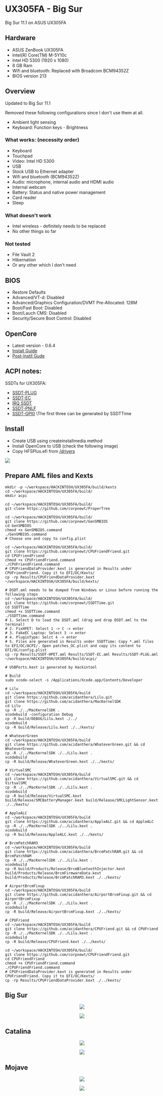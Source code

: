 # UX305FA - Big Sur
Big Sur 11.1 on ASUS UX305FA

##  Hardware
* ASUS ZenBook UX305FA
* Intel(R) Core(TM) M-5Y10c
* Intel HD 5300 (1920 x 1080)
* 8 GB Ram
* Wifi and bluetooth: Replaced with Broadcom BCM94352Z
* BIOS version 213

##  Overview
Updated to Big Sur 11.1

Removed these following configurations since I don't use them at all.
* Ambient light sensing
* Keyboard: Function keys - Brightness 

###  What works: (necessity order)
* Keyboard
* Touchpad
* Video: Intel HD 5300
* USB
* Stock USB to Ethernet adapter
* Wifi and bluetooth (BCM94352Z)
* Audio: microphone, internal audio and HDMI audio
* Internal webcam
* Battery: Status and native power management
* Card reader
* Sleep

###  What doesn't work
* Intel wireless - definitely needs to be replaced
* No other things so far

###  Not tested
* File Vault 2
* Hibernation
* Or any other which I don't need

##  BIOS
* Restore Defaults
* Advanced/VT-d: Disabled
* Advanced/Graphics Configuration/DVMT Pre-Allocated: 128M
* Boot/Fast Boot: Disabled
* Boot/Lauch CMS: Disabled
* Security/Secure Boot Control: Disabled

##  OpenCore
* Latest version - 0.6.4
* [Install Guide](https://dortania.github.io/OpenCore-Install-Guide/)
* [Post-Instll Gude](https://dortania.github.io/OpenCore-Post-Install/)

## ACPI notes:
SSDTs for UX305FA:
- [SSDT-PLUG](https://dortania.github.io/Getting-Started-With-ACPI/Universal/plug)
- [SSDT-EC](https://dortania.github.io/Getting-Started-With-ACPI/Universal/ec-fix)
- [IRQ SSDT](https://dortania.github.io/Getting-Started-With-ACPI/Universal/irq)
- [SSDT-PNLF](https://dortania.github.io/Getting-Started-With-ACPI/Laptops/backlight)
- [SSDT-GPI0](https://dortania.github.io/Getting-Started-With-ACPI/Laptops/trackpad)
\The first three can be generated by SSDTTime

## Install
* Create USB using createinstallmedia method
* Install OpenCore to USB (check the following image)
* Copy HFSPlus.efi from
[/drivers](https://github.com/lehoa1806/Asus-Maximus-IX-CODE-CLOVER/tree/master/drivers)
<p align="left">
  <img src="https://raw.githubusercontent.com/lehoa1806/UX305FA-OpenCore/master/images/ux305fa-bigsur.efi.png">
</p>

## Prepare AML files and Kexts
```
mkdir -p ~/workspace/HACKINTOSH/UX305FA/build/kexts
cd ~/workspace/HACKINTOSH/UX305FA/build/
mkdir acpi

cd ~/workspace/HACKINTOSH/UX305FA/build/
git clone https://github.com/corpnewt/ProperTree

cd ~/workspace/HACKINTOSH/UX305FA/build/
git clone https://github.com/corpnewt/GenSMBIOS
cd GenSMBIOS
chmod +x GenSMBIOS.command
./GenSMBIOS.command
# Choose one and copy to config.plist

cd ~/workspace/HACKINTOSH/UX305FA/build/
git clone https://github.com/corpnewt/CPUFriendFriend.git
cd CPUFriendFriend
chmod +x CPUFriendFriend.command
./CPUFriendFriend.command
# CPUFriendDataProvider.kext is generated in Results under CPUFriendFriend. Copy it to EFI/OC/Kexts/
cp -rp Results/CPUFriendDataProvider.kext ~/workspace/HACKINTOSH/UX305FA/build/kexts/

# DSDT.aml needs to be dumped from Windows or Linux before running the following steps
cd ~/workspace/HACKINTOSH/UX305FA/build/
git clone https://github.com/corpnewt/SSDTTime.git
cd SSDTTime
chmod +x SSDTTime.command
./SSDTTime.command
# 1. Select D to load the DSDT.aml (drag and drop DSDT.aml to the terminal)
# 2. FixHPET: Select 1 -> C -> enter
# 3. FakeEC Laptop: Select 3 -> enter
# 4. PluginType: Selct 4 -> enter
# 5. Files are generated in Results under SSDTTime: Copy *.aml files to EFI/OC/ACPI/. Open patches_OC.plist and copy its content to EFI/OC/config.plist
cp -rp Results/SSDT-HPET.aml Results/SSDT-EC.aml Results/SSDT-PLUG.aml ~/workspace/HACKINTOSH/UX305FA/build/acpi/

# USBPorts.kext is generated by Hackintool

# Build
sudo xcode-select -s /Applications/Xcode.app/Contents/Developer

# Lilu
cd ~/workspace/HACKINTOSH/UX305FA/build
git clone https://github.com/acidanthera/Lilu.git
git clone https://github.com/acidanthera/MacKernelSDK
cd Lilu
cp -R ./../MacKernelSDK .
xcodebuild -configuration Debug
cp -R build/DEBUG/Lilu.kext ./../
xcodebuild
cp -R build/Release/Lilu.kext ./../kexts/

# WhateverGreen
cd ~/workspace/HACKINTOSH/UX305FA/build
git clone https://github.com/acidanthera/WhateverGreen.git && cd WhateverGreen
cp -R ./../MacKernelSDK ./../Lilu.kext .
xcodebuild
cp -R build/Release/WhateverGreen.kext ./../kexts/

# VirtualSMC
cd ~/workspace/HACKINTOSH/UX305FA/build
git clone https://github.com/acidanthera/VirtualSMC.git && cd VirtualSMC
cp -R ./../MacKernelSDK ./../Lilu.kext .
xcodebuild
cp -R build/Release/VirtualSMC.kext build/Release/SMCBatteryManager.kext build/Release/SMCLightSensor.kext ./../kexts/

# AppleALC
cd ~/workspace/HACKINTOSH/UX305FA/build
git clone https://github.com/acidanthera/AppleALC.git && cd AppleALC
cp -R ./../MacKernelSDK ./../Lilu.kext .
xcodebuild
cp -R build/Release/AppleALC.kext ./../kexts/

# BrcmPatchRAM3
cd ~/workspace/HACKINTOSH/UX305FA/build
git clone https://github.com/acidanthera/BrcmPatchRAM.git && cd BrcmPatchRAM
cp -R ./../MacKernelSDK ./../Lilu.kext .
xcodebuild
cp -R build/Products/Release/BrcmBluetoothInjector.kext build/Products/Release/BrcmFirmwareData.kext build/Products/Release/BrcmPatchRAM3.kext ./../kexts/

# AirportBrcmFixup
cd ~/workspace/HACKINTOSH/UX305FA/build
git clone https://github.com/acidanthera/AirportBrcmFixup.git && cd AirportBrcmFixup
cp -R ./../MacKernelSDK ./../Lilu.kext .
xcodebuild
cp -R build/Release/AirportBrcmFixup.kext ./../kexts/

# CPUFriend
cd ~/workspace/HACKINTOSH/UX305FA/build
git clone https://github.com/acidanthera/CPUFriend.git && cd CPUFriend
cp -R ./../MacKernelSDK ./../Lilu.kext .
xcodebuild
cp -R build/Release/CPUFriend.kext ./../kexts/

cd ~/workspace/HACKINTOSH/UX305FA/build/
git clone https://github.com/corpnewt/CPUFriendFriend.git
cd CPUFriendFriend
chmod +x CPUFriendFriend.command
./CPUFriendFriend.command
# CPUFriendDataProvider.kext is generated in Results under CPUFriendFriend. Copy it to EFI/OC/Kexts/
cp -rp Results/CPUFriendDataProvider.kext ./../kexts/
```
## Big Sur
<p align="center">
  <img src="https://raw.githubusercontent.com/lehoa1806/UX305FA-OpenCore/master/images/ux305fa-bigsur.info.png">
</p>
<p align="center">
  <img src="https://raw.githubusercontent.com/lehoa1806/UX305FA-OpenCore/master/images/ux305fa-bigsur.Geekbench_5.png">
</p>

## Catalina
<p align="center">
  <img src="https://raw.githubusercontent.com/lehoa1806/UX305FA-OpenCore/master/images/Catalina_info.png">
</p>
<p align="center">
  <img src="https://raw.githubusercontent.com/lehoa1806/UX305FA-OpenCore/master/images/Catalina_geekbench5.png">
</p>

## Mojave
<p align="center">
  <img src="https://raw.githubusercontent.com/lehoa1806/UX305FA-OpenCore/master/images/overview-14.6.png">
</p>
<p align="center">
  <img src="https://raw.githubusercontent.com/lehoa1806/UX305FA-OpenCore/master/images/geekbench.5.0.2-14.6.png">
</p>

